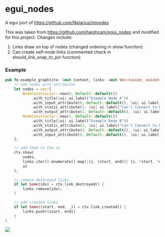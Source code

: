 # egui_nodes

 A egui port of https://github.com/Nelarius/imnodes 
 
 This was taken from https://github.com/haighcam/egui_nodes and modified
 for this project. Changes include:
 
 1) Links draw on top of nodes (changed ordering in show function)
 2) Can create self-node links (commented check in should_link_snap_to_pin function) 
 
### Example
``` rust
pub fn example_graph(ctx: &mut Context, links: &mut Vec<(usize, usize)>, ui: &mut Ui) {
    // add nodes with attributes
    let nodes = vec![
        NodeConstructor::new(0, Default::default())
            .with_title(|ui| ui.label("Example Node A"))
            .with_input_attribute(0, Default::default(), |ui| ui.label("Input"))
            .with_static_attribute(1, |ui| ui.label("Can't Connect to Me"))
            .with_output_attribute(2, Default::default(), |ui| ui.label("Output")),
        NodeConstructor::new(1, Default::default())
            .with_title(|ui| ui.label("Example Node B"))
            .with_static_attribute(3, |ui| ui.label("Can't Connect to Me"))
            .with_output_attribute(4, Default::default(), |ui| ui.label("Output"))
            .with_input_attribute(5, Default::default(), |ui| ui.label("Input"))
    ];

    // add them to the ui
    ctx.show(
        nodes,
        links.iter().enumerate().map(|(i, (start, end))| (i, *start, *end, LinkArgs::default())),
        ui
    );
    
    // remove destroyed links
    if let Some(idx) = ctx.link_destroyed() {
        links.remove(idx);
    }

    // add created links
    if let Some((start, end, _)) = ctx.link_created() {
        links.push((start, end))
    }
}
```
 
 <img src="media/example.gif">

